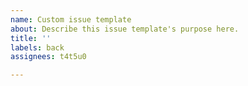 ```yaml
---
name: Custom issue template
about: Describe this issue template's purpose here.
title: ''
labels: back
assignees: t4t5u0

---
```



